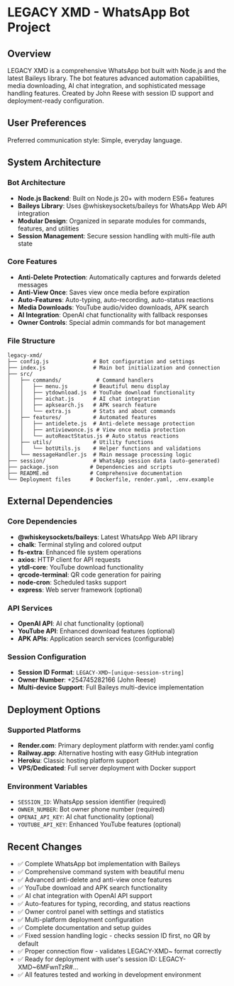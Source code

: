 # LEGACY XMD - WhatsApp Bot Project

## Overview

LEGACY XMD is a comprehensive WhatsApp bot built with Node.js and the latest Baileys library. The bot features advanced automation capabilities, media downloading, AI chat integration, and sophisticated message handling features. Created by John Reese with session ID support and deployment-ready configuration.

## User Preferences

Preferred communication style: Simple, everyday language.

## System Architecture

### Bot Architecture
- **Node.js Backend**: Built on Node.js 20+ with modern ES6+ features
- **Baileys Library**: Uses @whiskeysockets/baileys for WhatsApp Web API integration
- **Modular Design**: Organized in separate modules for commands, features, and utilities
- **Session Management**: Secure session handling with multi-file auth state

### Core Features
- **Anti-Delete Protection**: Automatically captures and forwards deleted messages
- **Anti-View Once**: Saves view once media before expiration
- **Auto-Features**: Auto-typing, auto-recording, auto-status reactions
- **Media Downloads**: YouTube audio/video downloads, APK search
- **AI Integration**: OpenAI chat functionality with fallback responses
- **Owner Controls**: Special admin commands for bot management

### File Structure
```
legacy-xmd/
├── config.js              # Bot configuration and settings
├── index.js               # Main bot initialization and connection
├── src/
│   ├── commands/           # Command handlers
│   │   ├── menu.js        # Beautiful menu display
│   │   ├── ytdownload.js  # YouTube download functionality
│   │   ├── aichat.js      # AI chat integration
│   │   ├── apksearch.js   # APK search feature
│   │   └── extra.js       # Stats and about commands
│   ├── features/          # Automated features
│   │   ├── antidelete.js  # Anti-delete message protection
│   │   ├── antiviewonce.js # View once media protection
│   │   └── autoReactStatus.js # Auto status reactions
│   ├── utils/             # Utility functions
│   │   └── botUtils.js    # Helper functions and validations
│   └── messageHandler.js  # Main message processing logic
├── session/               # WhatsApp session data (auto-generated)
├── package.json          # Dependencies and scripts
├── README.md             # Comprehensive documentation
└── Deployment files      # Dockerfile, render.yaml, .env.example
```

## External Dependencies

### Core Dependencies
- **@whiskeysockets/baileys**: Latest WhatsApp Web API library
- **chalk**: Terminal styling and colored output
- **fs-extra**: Enhanced file system operations
- **axios**: HTTP client for API requests
- **ytdl-core**: YouTube download functionality
- **qrcode-terminal**: QR code generation for pairing
- **node-cron**: Scheduled tasks support
- **express**: Web server framework (optional)

### API Services
- **OpenAI API**: AI chat functionality (optional)
- **YouTube API**: Enhanced download features (optional)
- **APK APIs**: Application search services (configurable)

### Session Configuration
- **Session ID Format**: `LEGACY-XMD~[unique-session-string]`
- **Owner Number**: +254745282166 (John Reese)
- **Multi-device Support**: Full Baileys multi-device implementation

## Deployment Options

### Supported Platforms
- **Render.com**: Primary deployment platform with render.yaml config
- **Railway.app**: Alternative hosting with easy GitHub integration
- **Heroku**: Classic hosting platform support
- **VPS/Dedicated**: Full server deployment with Docker support

### Environment Variables
- `SESSION_ID`: WhatsApp session identifier (required)
- `OWNER_NUMBER`: Bot owner phone number (required)
- `OPENAI_API_KEY`: AI chat functionality (optional)
- `YOUTUBE_API_KEY`: Enhanced YouTube features (optional)

## Recent Changes

- ✅ Complete WhatsApp bot implementation with Baileys
- ✅ Comprehensive command system with beautiful menu
- ✅ Advanced anti-delete and anti-view once features
- ✅ YouTube download and APK search functionality
- ✅ AI chat integration with OpenAI API support
- ✅ Auto-features for typing, recording, and status reactions
- ✅ Owner control panel with settings and statistics
- ✅ Multi-platform deployment configuration
- ✅ Complete documentation and setup guides
- ✅ Fixed session handling logic - checks session ID first, no QR by default
- ✅ Proper connection flow - validates LEGACY-XMD~ format correctly
- ✅ Ready for deployment with user's session ID: LEGACY-XMD~6MFwnTzR#...
- ✅ All features tested and working in development environment